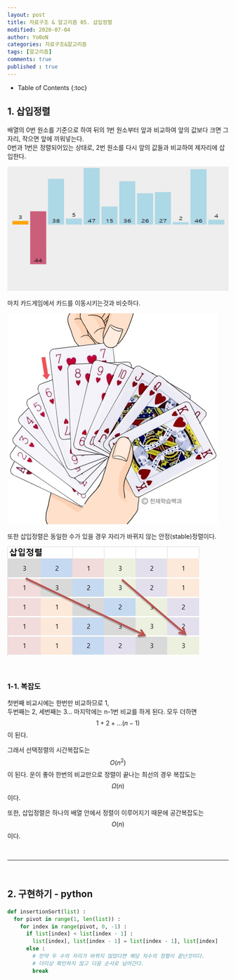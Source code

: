 ```yaml
---
layout: post
title: 자료구조 & 알고리즘 05. 삽입정렬
modified: 2020-07-04
author: Yo0oN
categories: 자료구조&알고리즘
tags: [알고리즘]
comments: true
published : true
---
```


* Table of Contents
{:toc}

## 1. 삽입정렬

배열의 0번 원소를 기준으로 하여 뒤의 1번 원소부터 앞과 비교하여 앞의 값보다 크면 그자리, 작으면 앞에 끼워넣는다.<br>
0번과 1번은 정렬되어있는 상태로, 2번 원소를 다시 앞의 값들과 비교하여 제자리에 삽입한다.

![삽입정렬](/images/posts/Algorithm/03.InsertionSort/01.gif "VisuAlgo 삽입정렬")

마치 카드게임에서 카드를 이동시키는것과 비슷하다.

![삽입정렬](/images/posts/Algorithm/03.InsertionSort/02.png "천재학습백과 삽입정렬")

또한 삽입정렬은 동일한 수가 있을 경우 자리가 바뀌지 않는 안정(stable)정렬이다.

![삽입정렬](/images/posts/Algorithm/03.InsertionSort/03.jpg)


<br>

### 1-1. 복잡도

첫번째 비교시에는 한번만 비교하므로 1,<br>
두번째는 2, 세번째는 3... 마지막에는 n-1번 비교를 하게 된다.
모두 더하면 $$1 + 2 + ...(n - 1)$$이 된다.

그래서 선택정렬의 시간복잡도는 $$O(n^2)$$이 된다.
운이 좋아 한번의 비교만으로 정렬이 끝나는 최선의 경우 복잡도는 $$Ω(n)$$이다.

또한, 삽입정렬은 하나의 배열 안에서 정렬이 이루어지기 때문에 공간복잡도는 $$O(n)$$이다.

<br>
<hr>
<br>

## 2. 구현하기 - python

```python
def insertionSort(list) :
  for pivot in range(1, len(list)) :
    for index in range(pivot, 0, -1) :
      if list[index] < list[index - 1] :
        list[index], list[index - 1] = list[index - 1], list[index]
      else :
        # 만약 두 수의 자리가 바뀌지 않았다면 해당 차수의 정렬이 끝난것이다.
        # 더이상 확인하지 않고 다음 순서로 넘어간다.
        break
```

